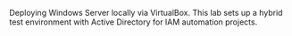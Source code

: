 Deploying Windows Server locally via VirtualBox. This lab sets up a hybrid test environment with Active Directory for IAM automation projects.
